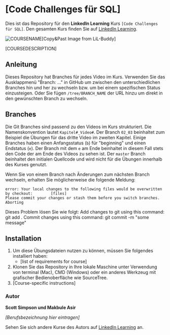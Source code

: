 # [Code Challenges für SQL]

Dies ist das Repository für den **LinkedIn Learning** Kurs `[Code Challenges für SQL]`. Den gesamten Kurs finden Sie auf [LinkedIn Learning][lil-course-url].

![COURSENAME][lil-thumbnail-url][Copy&Past Image from LiL-Buddy] 

[COURSEDESCRIPTION]

## Anleitung

Dieses Repository hat Branches für jedes Video im Kurs. Verwenden Sie das Ausklappmenü "Branch: ..." in GitHub um zwischen den unterschiedlichen Branches hin und her zu wechseln bzw. um bei einem spezifischen Status einzusteigen. Oder Sie fügen `/tree/BRANCH_NAME` der URL hinzu um direkt in den gewünschten Branch zu wechseln.

## Branches

Die Git Branches sind passend zu den Videos im Kurs strukturiert. Die Namenskonvention lautet `Kapitel#_Video#`. Der Branch `02_03` beinhaltet zum Beispiel die Übungen für das dritte Video im zweiten Kapitel. 
Einige Branches haben einen Anfangsstatus (`b`) für "beginning" und einen Endstatus (`e`). Der Branch mit dem `e` am Ende beinhaltet in diesem Fall stets den Code der am Ende des Videos zu sehen ist. Der `master` Branch beinhaltet den initialen Quellcode und wird nicht für die Übungen innerhalb des Kurses genutzt.

Wenn Sie von einem Branch nach Änderungen zum nächsten Branch wechseln, erhalten Sie möglicherweise die folgende Meldung:

```
error: Your local changes to the following files would be overwritten by checkout:        [files]
Please commit your changes or stash them before you switch branches.
Aborting
```

Dieses Problem lösen Sie wie folgt:
    Add changes to git using this command: git add .
    Commit changes using this command: git commit -m "some message"

## Installation

1. Um diese Übungsdateien nutzen zu können, müssen Sie folgendes installiert haben:
   - [list of requirements for course]
2. Klonen Sie das Repository in Ihre lokale Maschine unter Verwendung von terminal (Mac), CMD (Windows) oder ein anderes Werkzeug mit grafischer Bedienoberfläche wie SourceTree.
3. [Course-specific instructions]

### Autor

**Scott Simpson und Makbule Asir**

_[Berufsbezeichnung hier eintragen]_

Sehen Sie sich andere Kurse des Autors auf [LinkedIn Learning](https://www.linkedin.com/learning/instructors/makbule-asir) an.

[0]: # (Replace these placeholder URLs with actual course URLs)
[lil-course-url]: https://www.linkedin.com/learning/code-challenges-fur-sql
[lil-thumbnail-url]: https://media.licdn.com/dms/image/C4E0DAQEpXyJeVF-5ag/learning-public-crop_675_1200/0/1676983614264?e=1677758400&v=beta&t=eECZDkNrCsTi4D6xpOyhVz5qlfnJeMe6quLukCdyBaE
